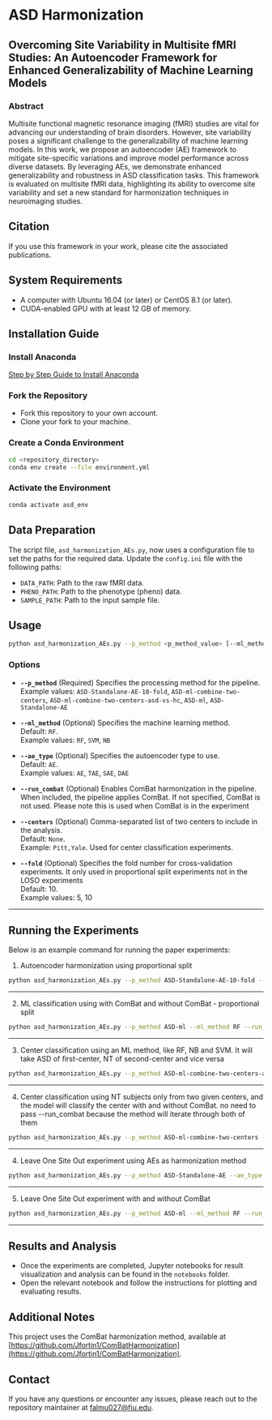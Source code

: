 # ASD Harmonization

## Overcoming Site Variability in Multisite fMRI Studies: An Autoencoder Framework for Enhanced Generalizability of Machine Learning Models

### Abstract
Multisite functional magnetic resonance imaging (fMRI) studies are vital for advancing our understanding of brain disorders. However, site variability poses a significant challenge to the generalizability of machine learning models. In this work, we propose an autoencoder (AE) framework to mitigate site-specific variations and improve model performance across diverse datasets. By leveraging AEs, we demonstrate enhanced generalizability and robustness in ASD classification tasks. This framework is evaluated on multisite fMRI data, highlighting its ability to overcome site variability and set a new standard for harmonization techniques in neuroimaging studies.

## Citation
If you use this framework in your work, please cite the associated publications.

## System Requirements
- A computer with Ubuntu 16.04 (or later) or CentOS 8.1 (or later).
- CUDA-enabled GPU with at least 12 GB of memory.

## Installation Guide

### Install Anaconda
[Step by Step Guide to Install Anaconda](https://docs.anaconda.com/anaconda/install/)

### Fork the Repository
- Fork this repository to your own account.
- Clone your fork to your machine.

### Create a Conda Environment
```bash
cd <repository_directory>
conda env create --file environment.yml
```

### Activate the Environment
```bash
conda activate asd_env
```


## Data Preparation
The script file, `asd_harmonization_AEs.py`, now uses a configuration file to set the paths for the required data. Update the `config.ini` file with the following paths:

- `DATA_PATH`: Path to the raw fMRI data.
- `PHENO_PATH`: Path to the phenotype (pheno) data.
- `SAMPLE_PATH`: Path to the input sample file.


## Usage

```bash
python asd_harmonization_AEs.py --p_method <p_method_value> [--ml_method <ml_method_value>] [--ae_type <ae_type_value>] [--run_combat] [--centers <center1,center2>] [--fold <fold_value>]
```

### Options

- **`--p_method`** (Required)
  Specifies the processing method for the pipeline.\
  Example values: `ASD-Standalone-AE-10-fold`, `ASD-ml-combine-two-centers`, `ASD-ml-combine-two-centers-asd-vs-hc`, `ASD-ml`, `ASD-Standalone-AE`

- **`--ml_method`** (Optional)
  Specifies the machine learning method.\
  Default: `RF`.\
  Example values: `RF`, `SVM`, `NB`

- **`--ae_type`** (Optional)
  Specifies the autoencoder type to use.\
  Default: `AE`.\
  Example values: `AE`, `TAE`, `SAE`, `DAE`

- **`--run_combat`** (Optional)
  Enables ComBat harmonization in the pipeline.\
  When included, the pipeline applies ComBat. If not specified, ComBat is not used. Please note this is used when ComBat is in the experiment

- **`--centers`** (Optional)
  Comma-separated list of two centers to include in the analysis.\
  Default: `None`.\
  Example: `Pitt,Yale`. Used for center classification experiments.

- **`--fold`** (Optional)
  Specifies the fold number for cross-validation experiments. It only used in proportional split experiments not in the LOSO experiments\
  Default: 10.\
  Example values: 5, 10
---

## Running the Experiments

Below is an example command for running the paper experiments:

1. Autoencoder harmonization using proportional split
```bash
python asd_harmonization_AEs.py --p_method ASD-Standalone-AE-10-fold --ae_type AE --ml_method RF
```
---

2. ML classification using with ComBat and without ComBat - proportional split
```bash
python asd_harmonization_AEs.py --p_method ASD-ml --ml_method RF --run_combat
```
---

3. Center classification using an ML method, like RF, NB and SVM. It will take ASD of first-center, NT of second-center and vice versa
```bash
python asd_harmonization_AEs.py --p_method ASD-ml-combine-two-centers-asd-vs-hc --ml_method RF --run_combat --fold 5 --centers UCLA,KKI
```
---

4. Center classification using NT subjects only from two given centers, and the model will classify the center with and without ComBat. no need to pass --run_combat because the method will iterate through both of them
```bash
python asd_harmonization_AEs.py --p_method ASD-ml-combine-two-centers --ml_method RF --run_combat --fold 5 --centers UCLA,KKI
```
---

4. Leave One Site Out experiment using AEs as harmonization method
```bash
python asd_harmonization_AEs.py --p_method ASD-Standalone-AE --ae_type AE --ml_method RF
```
---


5. Leave One Site Out experiment with and without ComBat
```bash
python asd_harmonization_AEs.py --p_method ASD-ml --ml_method RF --run_combat
```
---

## Results and Analysis
- Once the experiments are completed, Jupyter notebooks for result visualization and analysis can be found in the `notebooks` folder.
- Open the relevant notebook and follow the instructions for plotting and evaluating results.

## Additional Notes
This project uses the ComBat harmonization method, available at [https://github.com/Jfortin1/ComBatHarmonization](https://github.com/Jfortin1/ComBatHarmonization).

## Contact
If you have any questions or encounter any issues, please reach out to the repository maintainer at [falmu027@fiu.edu](mailto:falmu027@fiu.edu).

